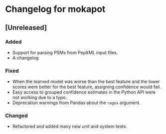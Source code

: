 # Changelog for mokapot  

## [Unreleased]  
### Added  
- Support for parsing PSMs from PepXML input files.
- A changelog

### Fixed  
- When the learned model was worse than the best feature and the lower scores
  were better for the best feature, assigning confidence would fail.
- Easy access to grouped confidence estimates in the Python API were not working
  due to a typo.
- Deprecation warnings from Pandas about the `regex` argument.


### Changed  
- Refactored and added many new unit and system tests.
